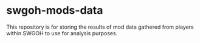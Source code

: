 # swgoh-mods-data
This repository is for storing the results of mod data gathered from players within SWGOH to use for analysis purposes.
